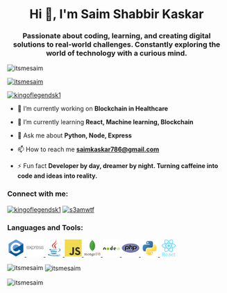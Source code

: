<h1 align="center">Hi 👋, I'm Saim Shabbir Kaskar</h1>
<h3 align="center">Passionate about coding, learning, and creating digital solutions to real-world challenges. Constantly exploring the world of technology with a curious mind.</h3>

<p align="left"> <img src="https://komarev.com/ghpvc/?username=itsmesaim&label=Profile%20views&color=0e75b6&style=flat" alt="itsmesaim" /> </p>

<p align="left"> <a href="https://github.com/ryo-ma/github-profile-trophy"><img src="https://github-profile-trophy.vercel.app/?username=itsmesaim" alt="itsmesaim" /></a> </p>

<p align="left"> <a href="https://twitter.com/kingoflegendsk1" target="blank"><img src="https://img.shields.io/twitter/follow/kingoflegendsk1?logo=twitter&style=for-the-badge" alt="kingoflegendsk1" /></a> </p>

- 🔭 I’m currently working on **Blockchain in Healthcare**

- 🌱 I’m currently learning **React, Machine learning, Blockchain**

- 💬 Ask me about **Python, Node, Express**

- 📫 How to reach me **saimkaskar786@gmail.com**

- ⚡ Fun fact **Developer by day, dreamer by night. Turning caffeine into code and ideas into reality.**

<h3 align="left">Connect with me:</h3>
<p align="left">
<a href="https://twitter.com/kingoflegendsk1" target="blank"><img align="center" src="https://raw.githubusercontent.com/rahuldkjain/github-profile-readme-generator/master/src/images/icons/Social/twitter.svg" alt="kingoflegendsk1" height="30" width="40" /></a>
<a href="https://instagram.com/s3amwtf" target="blank"><img align="center" src="https://raw.githubusercontent.com/rahuldkjain/github-profile-readme-generator/master/src/images/icons/Social/instagram.svg" alt="s3amwtf" height="30" width="40" /></a>
</p>

<h3 align="left">Languages and Tools:</h3>
<p align="left"> <a href="https://www.cprogramming.com/" target="_blank" rel="noreferrer"> <img src="https://raw.githubusercontent.com/devicons/devicon/master/icons/c/c-original.svg" alt="c" width="40" height="40"/> </a> <a href="https://expressjs.com" target="_blank" rel="noreferrer"> <img src="https://raw.githubusercontent.com/devicons/devicon/master/icons/express/express-original-wordmark.svg" alt="express" width="40" height="40"/> </a> <a href="https://www.java.com" target="_blank" rel="noreferrer"> <img src="https://raw.githubusercontent.com/devicons/devicon/master/icons/java/java-original.svg" alt="java" width="40" height="40"/> </a> <a href="https://developer.mozilla.org/en-US/docs/Web/JavaScript" target="_blank" rel="noreferrer"> <img src="https://raw.githubusercontent.com/devicons/devicon/master/icons/javascript/javascript-original.svg" alt="javascript" width="40" height="40"/> </a> <a href="https://www.mongodb.com/" target="_blank" rel="noreferrer"> <img src="https://raw.githubusercontent.com/devicons/devicon/master/icons/mongodb/mongodb-original-wordmark.svg" alt="mongodb" width="40" height="40"/> </a> <a href="https://nodejs.org" target="_blank" rel="noreferrer"> <img src="https://raw.githubusercontent.com/devicons/devicon/master/icons/nodejs/nodejs-original-wordmark.svg" alt="nodejs" width="40" height="40"/> </a> <a href="https://www.php.net" target="_blank" rel="noreferrer"> <img src="https://raw.githubusercontent.com/devicons/devicon/master/icons/php/php-original.svg" alt="php" width="40" height="40"/> </a> <a href="https://www.python.org" target="_blank" rel="noreferrer"> <img src="https://raw.githubusercontent.com/devicons/devicon/master/icons/python/python-original.svg" alt="python" width="40" height="40"/> </a> <a href="https://reactjs.org/" target="_blank" rel="noreferrer"> <img src="https://raw.githubusercontent.com/devicons/devicon/master/icons/react/react-original-wordmark.svg" alt="react" width="40" height="40"/> </a> </p>

<p><img align="left" src="https://github-readme-stats.vercel.app/api/top-langs?username=itsmesaim&show_icons=true&locale=en&layout=compact" alt="itsmesaim" /></p>

<p>&nbsp;<img align="center" src="https://github-readme-stats.vercel.app/api?username=itsmesaim&show_icons=true&locale=en" alt="itsmesaim" /></p>

<p><img align="center" src="https://github-readme-streak-stats.herokuapp.com/?user=itsmesaim&" alt="itsmesaim" /></p>

